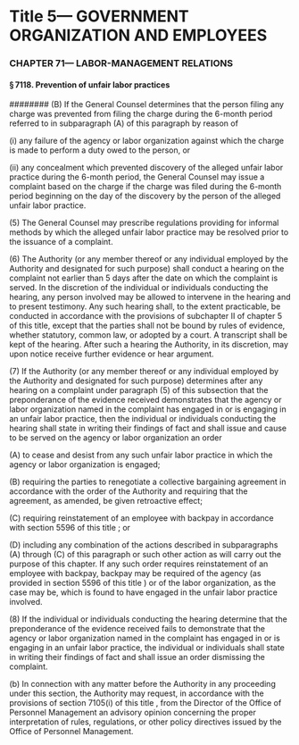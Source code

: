 
# Title 5— GOVERNMENT ORGANIZATION AND EMPLOYEES
### CHAPTER 71— LABOR-MANAGEMENT RELATIONS
#### § 7118. Prevention of unfair labor practices
######## (B) If the General Counsel determines that the person filing any charge was prevented from filing the charge during the 6-month period referred to in subparagraph (A) of this paragraph by reason of

(i) any failure of the agency or labor organization against which the charge is made to perform a duty owed to the person, or

(ii) any concealment which prevented discovery of the alleged unfair labor practice during the 6-month period, the General Counsel may issue a complaint based on the charge if the charge was filed during the 6-month period beginning on the day of the discovery by the person of the alleged unfair labor practice.

(5) The General Counsel may prescribe regulations providing for informal methods by which the alleged unfair labor practice may be resolved prior to the issuance of a complaint.

(6) The Authority (or any member thereof or any individual employed by the Authority and designated for such purpose) shall conduct a hearing on the complaint not earlier than 5 days after the date on which the complaint is served. In the discretion of the individual or individuals conducting the hearing, any person involved may be allowed to intervene in the hearing and to present testimony. Any such hearing shall, to the extent practicable, be conducted in accordance with the provisions of subchapter II of chapter 5 of this title, except that the parties shall not be bound by rules of evidence, whether statutory, common law, or adopted by a court. A transcript shall be kept of the hearing. After such a hearing the Authority, in its discretion, may upon notice receive further evidence or hear argument.

(7) If the Authority (or any member thereof or any individual employed by the Authority and designated for such purpose) determines after any hearing on a complaint under paragraph (5) of this subsection that the preponderance of the evidence received demonstrates that the agency or labor organization named in the complaint has engaged in or is engaging in an unfair labor practice, then the individual or individuals conducting the hearing shall state in writing their findings of fact and shall issue and cause to be served on the agency or labor organization an order

(A) to cease and desist from any such unfair labor practice in which the agency or labor organization is engaged;

(B) requiring the parties to renegotiate a collective bargaining agreement in accordance with the order of the Authority and requiring that the agreement, as amended, be given retroactive effect;

(C) requiring reinstatement of an employee with backpay in accordance with section 5596 of this title ; or

(D) including any combination of the actions described in subparagraphs (A) through (C) of this paragraph or such other action as will carry out the purpose of this chapter. If any such order requires reinstatement of an employee with backpay, backpay may be required of the agency (as provided in section 5596 of this title ) or of the labor organization, as the case may be, which is found to have engaged in the unfair labor practice involved.

(8) If the individual or individuals conducting the hearing determine that the preponderance of the evidence received fails to demonstrate that the agency or labor organization named in the complaint has engaged in or is engaging in an unfair labor practice, the individual or individuals shall state in writing their findings of fact and shall issue an order dismissing the complaint.

(b) In connection with any matter before the Authority in any proceeding under this section, the Authority may request, in accordance with the provisions of section 7105(i) of this title , from the Director of the Office of Personnel Management an advisory opinion concerning the proper interpretation of rules, regulations, or other policy directives issued by the Office of Personnel Management.
